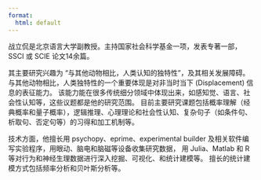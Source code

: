 ```yaml
---
format:
  html: default
---
```


战立侃是北京语言大学副教授。主持国家社会科学基金一项，发表专著一部，SSCI 或 SCIE 论文14余篇。

其主要研究兴趣为 “与其他动物相比，人类认知的独特性”，及其相关发展障碍。
与其他动物相比，人类独特性的一个重要体现是对非当时当下 (Displacement) 信息的表征能力。
该能力能在很多传统细分领域中体现出来，如感知觉、语言、社会性认知等，这些议题都是他的研究范围。
目前主要研究课题包括概率理解（经典概率和量子概率），逻辑推理、心理理论和社会性认知、复杂句子（如条件句、析取句、否定句等）的习得和加工机制等。

技术方面，他擅长用 psychopy、eprime、experimental builder 及相关软件编写实验程序，用眼动、脑电和脑磁等设备收集研究数据，
用 Julia、Matlab 和 R 等对行为和神经生理数据进行深入挖掘、可视化、和统计建模等。
擅长的统计建模方式包括频率分析和贝叶斯分析等。